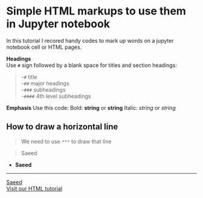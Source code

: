 # Simple HTML markups to use them in Jupyter notebook
In this tutorial I recored handy codes to mark up words on a jupyter notebook cell or HTML pages.



**Headings**<br/> Use `#` sign followed by a blank space for titles and section headings:<br/>
> -`#` title<br/>
-`##` major headings<br/>
-`###` subheadings<br/>
-`####` 4th level subheadings<br/>

**Emphasis** Use this code: Bold: __string__ or **string** Italic: _string_ or *string*


## How to draw a horizontal line

> We need to use `***` to draw that line

> Saeed

* **Saeed**
***
[Saeed](https://www.google.com)
<br/>
<a href="https://www.w3schools.com/html/">Visit our HTML tutorial</a>


